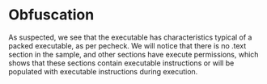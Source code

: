 # Obfuscation
As suspected, we see that the executable has characteristics typical of a packed executable, as per pecheck. We will notice that there is no .text section in the sample, and other sections have execute permissions, which shows that these sections contain executable instructions or will be populated with executable instructions during execution.